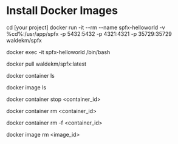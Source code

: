 ﻿# 
# Install Docker Images
cd [your project]
docker run -it --rm --name spfx-helloworld -v %cd%:/usr/app/spfx -p 5432:5432 -p 4321:4321 -p 35729:35729 waldekm/spfx

<!-- Execute container  -->
docker exec -it spfx-helloworld /bin/bash 

<!-- Pull Latest Docker Image of 'waldekm/spfx' -->
docker pull waldekm/spfx:latest

<!-- List all containers -->
docker container ls

<!-- List all images -->
docker image ls

<!-- Stop container by container id -->
docker container stop <container_id>

<!-- Remove container by container id -->
docker container rm <container_id>

<!-- If don't want stop and remove, can force remove -->
docker container rm -f <container_id>

<!-- Remove image -->
docker image rm <image_id>
